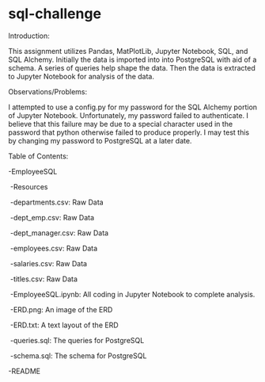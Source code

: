 # sql-challenge

Introduction: 

This assignment utilizes Pandas, MatPlotLib, Jupyter Notebook,  SQL, and SQL Alchemy. Initially the data is imported into into PostgreSQL with aid of a schema. A series of queries help shape the data. Then the data is extracted to Jupyter Notebook for analysis of the data.



Observations/Problems:

I attempted to use a config.py for my password for the SQL Alchemy portion of Jupyter Notebook. Unfortunately, my password failed to authenticate. I believe that this failure may be due to a special character used in the password that python otherwise failed to produce properly. I may test this by changing my password to PostgreSQL at a later date.



Table of Contents:

-EmployeeSQL

​		-Resources

​				-departments.csv: Raw Data

​				-dept_emp.csv: Raw Data

​				-dept_manager.csv: Raw Data

​				-employees.csv: Raw Data

​				-salaries.csv: Raw Data

​				-titles.csv: Raw Data

​		-EmployeeSQL.ipynb: All coding in Jupyter Notebook to complete analysis.

​		-ERD.png: An image of the ERD

​		-ERD.txt: A text layout of the ERD

​		-queries.sql: The queries for PostgreSQL

​		-schema.sql: The schema for PostgreSQL

-README